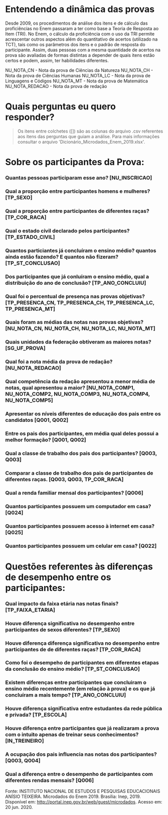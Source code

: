 # Entendendo a dinâmica das provas

Desde 2009, os procedimentos de análise dos itens e de cálculo das proficiências no Enem passaram a ter como base a Teoria de Resposta ao Item (TRI). No Enem, o cálculo da proficiência com o uso da TRI permite acrescentar outros aspectos além do quantitativo de acertos (utilizado na TCT), tais como os parâmetros dos itens e o padrão de resposta do participante. Assim, duas pessoas com a mesma quantidade de acertos na prova são avaliadas de formas distintas a depender de quais itens estão certos e podem, assim, ter habilidades diferentes.


NU_NOTA_CN - Nota da prova de Ciências da Natureza
NU_NOTA_CH - Nota da prova de Ciências Humanas
NU_NOTA_LC - Nota da prova de Linguagens e Códigos
NU_NOTA_MT - Nota da prova de Matemática
NU_NOTA_REDACAO - Nota da prova de redação


# Quais perguntas eu quero responder?

> Os itens entre colchetes ([]) são as colunas do arquivo .csv referentes aos itens das perguntas que guiam a análise. Para mais informações consultar o arquivo 'Dicionário_Microdados_Enem_2019.xlsx'.

# Sobre os participantes da Prova:
 
 ### Quantas pessoas participaram esse ano? [NU_INSCRICAO]
 
 ### Qual a proporção entre participantes homens e mulheres? [TP_SEXO]
 
 ### Qual a proporção entre participantes de diferentes raças? [TP_COR_RACA]
 
 ### Qual o estado civil declarado pelos participantes? [TP_ESTADO_CIVIL]
 
 ### Quantos particiantes já concluíram o ensino médio? quantos ainda estão fazendo? E quantos não fizeram? [TP_ST_CONCLUSAO]
 
 ### Dos participantes que já conluíram o ensino médio, qual a distribuição do ano de conclusão? [TP_ANO_CONCLUIU]
 
 ### Qual foi o percentual de presença nas provas objetivas? [TP_PRESENCA_CN, TP_PRESENCA_CH, TP_PRESENCA_LC, TP_PRESENCA_MT]
 
 ### Quais foram as médias das notas nas provas objetivas? [NU_NOTA_CN, NU_NOTA_CH, NU_NOTA_LC, NU_NOTA_MT]
 
 ### Quais unidades da federação obtiveram as maiores notas? [SG_UF_PROVA]
 
 ### Qual foi a nota média da prova de redação? [NU_NOTA_REDACAO]
 
 ### Qual competência da redação apresentou a menor média de notas, qual apresentou a maior? [NU_NOTA_COMP1, NU_NOTA_COMP2, NU_NOTA_COMP3, NU_NOTA_COMP4, NU_NOTA_COMP5]
 
 ### Apresentar os níveis diferentes de educação dos pais entre os candidatos [Q001, Q002]
 
 ### Entre os pais dos participantes, em média qual deles possui a melhor formação? [Q001, Q002]
 
 ### Qual a classe de trabalho dos pais dos participantes? [Q003, Q003]
 
 ### Comparar a classe de trabalho dos pais de participantes de diferentes raças. [Q003, Q003, TP_COR_RACA]
 
 ### Qual a renda familiar mensal dos participantes? [Q006]
 
 ### Quantos participantes possuem um computador em casa? [Q024]
 
 ### Quantos participantes possuem acesso à internet em casa? [Q025]

 ### Quantos participantes possuem um celular em casa? [Q022]
 
 
 
# Questões referentes às diferenças de desempenho entre os participantes: 

 ### Qual impacto da faixa etária nas notas finais? [TP_FAIXA_ETARIA]
 
 ### Houve diferença significativa no desempenho entre participantes de sexos diferentes? [TP_SEXO]
 
 ### Houve diferença diferença significativa no desempenho entre participantes de de diferentes raças? [TP_COR_RACA]

 ### Como foi o desempeho de participantes em diferentes etapas da conclusão do ensino médio? [TP_ST_CONCLUSAO]
 
 ### Existem diferenças entre participantes que concluiram o ensino médio recentemente (em relação à prova) e os que já concluíram a mais tempo? [TP_ANO_CONCLUIU]
 
 ### Houve diferença significativa entre estudantes da rede pública e privada? [TP_ESCOLA]
 
 ### Houve diferença entre participantes que já realizaram a prova com o intuito apenas de treinar seus conhecimentos? [IN_TREINEIRO]
 
 ### A ocupação dos pais influencia nas notas dos participantes? [Q003, Q004]
 
 ### Qual a diferença entre o desempenho de participantes com diferentes rendas mensais? [Q006]
 



Fonte:
INSTITUTO NACIONAL DE ESTUDOS E PESQUISAS EDUCACIONAIS ANÍSIO TEIXEIRA.
Microdados do Enem 2019. Brasília: Inep, 2019. Disponível em: <http://portal.inep.gov.br/web/guest/microdados>. Acesso em: 20 jun. 2020.
 
